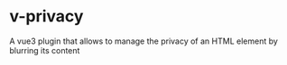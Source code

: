 # v-privacy
A vue3 plugin that allows to manage the privacy of an HTML element by blurring its content
